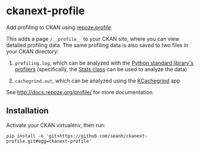 ckanext-profile
===============


Add profiling to CKAN using [repoze.profile](https://pypi.python.org/pypi/repoze.profile).

This adds a page `/__profile__` to your CKAN site,  where you can view detailed
profiling data. The same profiling data is also saved to two files in your CKAN
directory:

1. `profiling.log`, which can be analyzed with the
   [Python standard library's profilers](http://docs.python.org/2/library/profile.html)
   (specifically, the [Stats class](http://docs.python.org/2/library/profile.html#the-stats-class)
   can be used to analyze the data)

2. `cachegrind.out`, which can be analyzed using the
   [KCachegrind](http://kcachegrind.sourceforge.net/html/Home.html) app

See <http://docs.repoze.org/profile/> for more documentation.


Installation
------------

Activate your CKAN virtualenv, then run:

    pip install -e 'git+https://github.com/seanh/ckanext-profile.git#egg=ckanext-profile'
